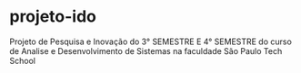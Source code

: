 # projeto-ido
Projeto de Pesquisa e Inovação do 3° SEMESTRE E 4° SEMESTRE do curso de Analise e Desenvolvimento de Sistemas na faculdade São Paulo Tech School
